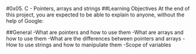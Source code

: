 #0x05. C - Pointers, arrays and strings
##Learning Objectives
At the end of this project, you are expected to be able to explain to anyone, without the help of Google:

##General
-What are pointers and how to use them
-What are arrays and how to use them
-What are the differences between pointers and arrays
-How to use strings and how to manipulate them
-Scope of variables
